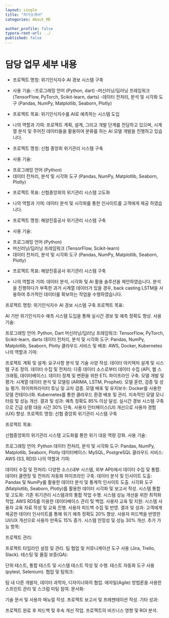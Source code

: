 ```yaml
---
layout: single
title: "자기소개서"
categories: About_ME

author_profile: false
typora-root-url: ../
published: false
---
```


# 담당 업무 세부 내용

* 프로젝트 명칭: 위기인식지수 AI 경보 시스템 구축

* 사용 기술:
-프로그래밍 언어 (Python, dart)
-머신러닝/딥러닝 프레임워크 (TensorFlow, PyTorch, Scikit-learn, darts)
-데이터 전처리, 분석 및 시각화 도구 (Pandas, NumPy, Matplotlib, Seaborn, Plotly)

* 프로젝트 목표: 위기인식지수를 AI로 예측하는 시스템 도입

* 나의 역할과 기여:
프로젝트 계획, 설계, 그리고 개발 단계를 전담하고 있으며, 시계열 분석 및 주어진 데이터들을 활용하여 분류를 하는 AI 모델 개발을 진행하고 있습니다.  



* 프로젝트 명칭: 신협 중앙회 위기관리 시스템 구축
* 사용 기술:

- 프로그래밍 언어 (Python)
- 데이터 전처리, 분석 및 시각화 도구 (Pandas, NumPy, Matplotlib, Seaborn, Plotly)

* 프로젝트 목표: 신협중앙회의 위기관리 시스템 고도화

* 나의 역할과 기여: 데이터 분석 및 시각화를 통한 인사이트를 고객에게 제공 하였습니다.



* 프로젝트 명칭: 해양진흥공사 위기관리 시스템 구축
* 사용 기술:

- 프로그래밍 언어 (Python)
- 머신러닝/딥러닝 프레임워크 (TensorFlow, Scikit-learn)
- 데이터 전처리, 분석 및 시각화 도구 (Pandas, NumPy, Matplotlib, Seaborn, Plotly)

* 프로젝트 목표: 해양진흥공사 위기관리 시스템 구축

* 나의 역할과 기여: 데이터 분석, 시각화 및 AI 활용 솔루션을 제안하였습니다. 분석을 진행하다가 부족한 과거 시계열 데이터가 있을 경우, back casting LSTM을 사용하여 추가적인 데이터를 확보하는 작업을 수행하였습니다.




프로젝트 명칭: 위기인식지수 AI 경보 시스템 구축
프로젝트 목표:

AI 기반 위기인식지수 예측 시스템 도입을 통해 실시간 경보 및 예측 정확도 향상.
사용 기술:

프로그래밍 언어: Python, Dart
머신러닝/딥러닝 프레임워크: TensorFlow, PyTorch, Scikit-learn, darts
데이터 전처리, 분석 및 시각화 도구: Pandas, NumPy, Matplotlib, Seaborn, Plotly
클라우드 서비스 및 배포: AWS, Docker, Kubernetes
나의 역할과 기여:

프로젝트 계획 및 설계:
요구사항 분석 및 기술 사양 작성.
데이터 아키텍처 설계 및 시스템 구조 정의.
데이터 수집 및 전처리:
다중 데이터 소스로부터 데이터 수집 (API, 웹 스크래핑, 데이터베이스).
데이터 정제 및 변환을 위한 ETL 파이프라인 구축.
모델 개발 및 평가:
시계열 데이터 분석 및 모델링 (ARIMA, LSTM, Prophet).
모델 훈련, 검증 및 성능 평가.
하이퍼파라미터 튜닝 및 교차 검증.
모델 배포 및 유지보수:
Docker를 사용한 모델 컨테이너화.
Kubernetes를 통한 클라우드 환경 배포 및 관리.
지속적인 모델 모니터링 및 성능 개선.
결과 및 성과:
예측 정확도 85% 이상 달성.
실시간 경보 시스템 구축으로 긴급 상황 대응 시간 30% 단축.
사용자 인터페이스(UI) 개선으로 사용자 경험(UX) 향상.
프로젝트 명칭: 신협 중앙회 위기관리 시스템 구축

프로젝트 목표:

신협중앙회의 위기관리 시스템 고도화를 통한 위기 대응 역량 강화.
사용 기술:

프로그래밍 언어: Python
데이터 전처리, 분석 및 시각화 도구: Pandas, NumPy, Matplotlib, Seaborn, Plotly
데이터베이스: MySQL, PostgreSQL
클라우드 서비스: AWS (S3, RDS)
나의 역할과 기여:

데이터 수집 및 전처리:
다양한 소스(내부 시스템, 외부 API)에서 데이터 수집 및 통합.
데이터 클렌징 및 전처리 자동화 파이프라인 구축.
데이터 분석 및 인사이트 도출:
Pandas 및 NumPy를 활용한 데이터 분석 및 통계적 인사이트 도출.
시각화 도구(Matplotlib, Seaborn, Plotly)를 활용한 데이터 시각화 및 보고서 작성.
시스템 통합 및 고도화:
기존 위기관리 시스템과의 통합 작업 수행.
시스템 성능 개선을 위한 최적화 작업.
AWS RDS를 이용한 데이터베이스 관리 및 백업.
사용자 교육 및 지원:
시스템 사용자 교육 자료 작성 및 교육 진행.
사용자 피드백 수집 및 반영.
결과 및 성과:
고객에게 제공한 데이터 인사이트를 통해 위기 예측 정확도 20% 향상.
사용자 피드백을 반영한 UI/UX 개선으로 사용자 만족도 15% 증가.
시스템 안정성 및 성능 30% 개선.
추가 가능 항목:

프로젝트 관리:

프로젝트 타임라인 설정 및 관리.
팀 협업 및 커뮤니케이션 도구 사용 (Jira, Trello, Slack).
테스팅 및 품질 보증(QA):

단위 테스트, 통합 테스트 및 시스템 테스트 작성 및 수행.
테스트 자동화 도구 사용 (pytest, Selenium).
협업 및 팀워크:

팀 내 다른 개발자, 데이터 과학자, 디자이너와의 협업.
애자일(Agile) 방법론을 사용한 스프린트 관리 및 스크럼 미팅 참여.
문서화:

기술 문서 및 사용자 매뉴얼 작성.
프로젝트 보고서 및 프레젠테이션 작성.
기타 성과:

프로젝트 완료 후 피드백 및 후속 개선 작업.
프로젝트의 비즈니스 영향 및 ROI 분석.

